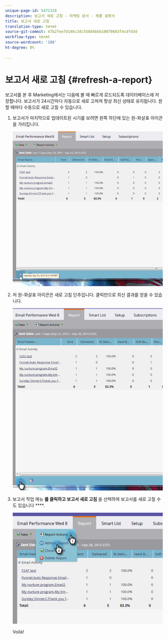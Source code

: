 ```yaml
---
unique-page-id: 5472328
description: 보고서 새로 고침 - 마케팅 문서 - 제품 설명서
title: 보고서 새로 고침
translation-type: tm+mt
source-git-commit: 47b2fee7d146c3dc558d4bbb10070683f4cdfd3d
workflow-type: tm+mt
source-wordcount: '108'
ht-degree: 0%

---
```



# 보고서 새로 고침 {#refresh-a-report}

보고서를 본 후 Marketing에서는 다음에 볼 때 빠르게 로드되도록 데이터베이스에 저장합니다. 보고서가 24시간마다 자동으로 새로 고쳐져 항상 최신 상태로 유지됩니다. 원할 때마다 수동으로 새로 고칠 수 있습니다.

1. 보고서가 마지막으로 업데이트된 시기를 보려면 왼쪽 하단에 있는 원-화살표 아이콘을 가리킵니다.

   ![](assets/one.png)

1. 저 원-화살표 아이콘은 새로 고침 단추입니다. 클릭만으로 최신 결과를 얻을 수 있습니다.

   ![](assets/two.png)

1. 보고서 작업 메뉴 **를 클릭하고 보고서 새로 고침** 을 선택하여 보고서를 새로 고칠 수도 있습니다 ****.

   ![](assets/three.png)

   Voilà!

